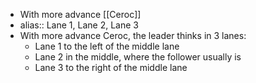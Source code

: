 - With more advance [[Ceroc]]
- alias:: Lane 1, Lane 2, Lane 3
- With more advance Ceroc, the leader thinks in 3 lanes:
	- Lane 1 to the left of the middle lane
	- Lane 2 in the middle, where the follower usually is
	- Lane 3 to the right of the middle lane